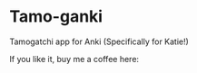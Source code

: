 # Tamo-ganki
Tamogatchi app for Anki (Specifically for Katie!)


If you like it, buy me a coffee here: <script type='text/javascript' src='https://storage.ko-fi.com/cdn/widget/Widget_2.js'></script><script type='text/javascript'>kofiwidget2.init('Send me a Coffee', '#2e62ff', 'S6S61KBCPT');kofiwidget2.draw();</script>
